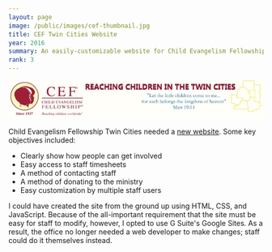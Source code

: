 ```yaml
---
layout: page
image: /public/images/cef-thumbnail.jpg
title: CEF Twin Cities Website
year: 2016
summary: An easily-customizable website for Child Evangelism Fellowship Twin Cities.
rank: 3
---
```


<img src="/public/images/cef-header.jpg">

Child Evangelism Fellowship Twin Cities needed a <a href="http://www.ceftwincities.com/">new website</a>. Some key objectives included:

* Clearly show how people can get involved
* Easy access to staff timesheets
* A method of contacting staff
* A method of donating to the ministry
* Easy customization by multiple staff users

I could have created the site from the ground up using HTML, CSS, and JavaScript. Because of the all-important requirement that the site must be easy for staff to modify, however, I opted to use G Suite's Google Sites. As a result, the office no longer needed a web developer to make changes; staff could do it themselves instead.